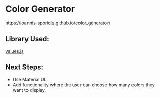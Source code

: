 # Color Generator

https://ioannis-sporidis.github.io/color_generator/

## Library Used:

[values.js](https://github.com/noeldelgado/values.js)


## Next Steps:

- Use Material.UI.
- Add functionality where the user can choose how many colors they want to display.

